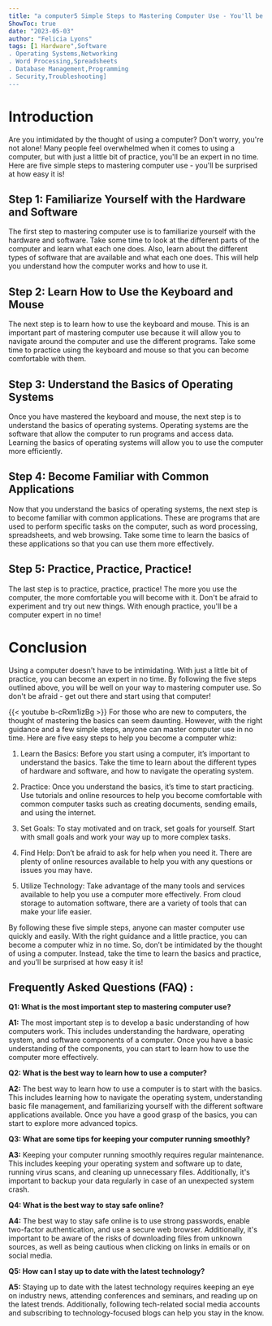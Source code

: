 ```yaml
---
title: "a computer5 Simple Steps to Mastering Computer Use - You'll be Surprised at How Easy it Is!"
ShowToc: true 
date: "2023-05-03"
author: "Felicia Lyons" 
tags: [1 Hardware",Software 
. Operating Systems,Networking 
. Word Processing,Spreadsheets 
. Database Management,Programming 
. Security,Troubleshooting]
---
```

# Introduction

Are you intimidated by the thought of using a computer? Don't worry, you're not alone! Many people feel overwhelmed when it comes to using a computer, but with just a little bit of practice, you'll be an expert in no time. Here are five simple steps to mastering computer use - you'll be surprised at how easy it is!

## Step 1: Familiarize Yourself with the Hardware and Software

The first step to mastering computer use is to familiarize yourself with the hardware and software. Take some time to look at the different parts of the computer and learn what each one does. Also, learn about the different types of software that are available and what each one does. This will help you understand how the computer works and how to use it.

## Step 2: Learn How to Use the Keyboard and Mouse

The next step is to learn how to use the keyboard and mouse. This is an important part of mastering computer use because it will allow you to navigate around the computer and use the different programs. Take some time to practice using the keyboard and mouse so that you can become comfortable with them.

## Step 3: Understand the Basics of Operating Systems

Once you have mastered the keyboard and mouse, the next step is to understand the basics of operating systems. Operating systems are the software that allow the computer to run programs and access data. Learning the basics of operating systems will allow you to use the computer more efficiently.

## Step 4: Become Familiar with Common Applications

Now that you understand the basics of operating systems, the next step is to become familiar with common applications. These are programs that are used to perform specific tasks on the computer, such as word processing, spreadsheets, and web browsing. Take some time to learn the basics of these applications so that you can use them more effectively.

## Step 5: Practice, Practice, Practice!

The last step is to practice, practice, practice! The more you use the computer, the more comfortable you will become with it. Don't be afraid to experiment and try out new things. With enough practice, you'll be a computer expert in no time!

# Conclusion

Using a computer doesn't have to be intimidating. With just a little bit of practice, you can become an expert in no time. By following the five steps outlined above, you will be well on your way to mastering computer use. So don't be afraid - get out there and start using that computer!

{{< youtube b-cRxm1izBg >}} 
For those who are new to computers, the thought of mastering the basics can seem daunting. However, with the right guidance and a few simple steps, anyone can master computer use in no time. Here are five easy steps to help you become a computer whiz:

1. Learn the Basics: Before you start using a computer, it’s important to understand the basics. Take the time to learn about the different types of hardware and software, and how to navigate the operating system.

2. Practice: Once you understand the basics, it’s time to start practicing. Use tutorials and online resources to help you become comfortable with common computer tasks such as creating documents, sending emails, and using the internet.

3. Set Goals: To stay motivated and on track, set goals for yourself. Start with small goals and work your way up to more complex tasks.

4. Find Help: Don’t be afraid to ask for help when you need it. There are plenty of online resources available to help you with any questions or issues you may have.

5. Utilize Technology: Take advantage of the many tools and services available to help you use a computer more effectively. From cloud storage to automation software, there are a variety of tools that can make your life easier.

By following these five simple steps, anyone can master computer use quickly and easily. With the right guidance and a little practice, you can become a computer whiz in no time. So, don’t be intimidated by the thought of using a computer. Instead, take the time to learn the basics and practice, and you’ll be surprised at how easy it is!

## Frequently Asked Questions (FAQ) :
**Q1: What is the most important step to mastering computer use?**

**A1:** The most important step is to develop a basic understanding of how computers work. This includes understanding the hardware, operating system, and software components of a computer. Once you have a basic understanding of the components, you can start to learn how to use the computer more effectively.

**Q2: What is the best way to learn how to use a computer?**

**A2:** The best way to learn how to use a computer is to start with the basics. This includes learning how to navigate the operating system, understanding basic file management, and familiarizing yourself with the different software applications available. Once you have a good grasp of the basics, you can start to explore more advanced topics.

**Q3: What are some tips for keeping your computer running smoothly?**

**A3:** Keeping your computer running smoothly requires regular maintenance. This includes keeping your operating system and software up to date, running virus scans, and cleaning up unnecessary files. Additionally, it's important to backup your data regularly in case of an unexpected system crash.

**Q4: What is the best way to stay safe online?**

**A4:** The best way to stay safe online is to use strong passwords, enable two-factor authentication, and use a secure web browser. Additionally, it's important to be aware of the risks of downloading files from unknown sources, as well as being cautious when clicking on links in emails or on social media.

**Q5: How can I stay up to date with the latest technology?**

**A5:** Staying up to date with the latest technology requires keeping an eye on industry news, attending conferences and seminars, and reading up on the latest trends. Additionally, following tech-related social media accounts and subscribing to technology-focused blogs can help you stay in the know.





